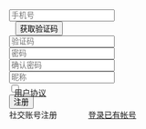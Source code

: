 <style>
.demo-reg-container{width: 320px; margin: 21px auto 0;}
.demo-reg-other .layui-icon{position: relative; display: inline-block; margin: 0 2px; top: 2px; font-size: 26px;}
</style>
<form class="layui-form">
  <div class="demo-reg-container">
    <div class="layui-form-item">
      <div class="layui-row">
        <div class="layui-col-xs7">
          <div class="layui-input-wrap">
            <div class="layui-input-prefix">
              <i class="layui-icon layui-icon-cellphone"></i>
            </div>
            <input type="text" name="cellphone" value="" lay-verify="phone" placeholder="手机号" lay-reqtext="请填写手机号" autocomplete="off" class="layui-input" id="reg-cellphone">
          </div>
        </div>
        <div class="layui-col-xs5">
          <div style="margin-left: 11px;">
            <button type="button" class="layui-btn layui-btn-fluid layui-btn-primary" lay-on="reg-get-vercode">获取验证码</button>
          </div>
        </div>
      </div>
    </div>
    <div class="layui-form-item">
      <div class="layui-input-wrap">
        <div class="layui-input-prefix">
          <i class="layui-icon layui-icon-vercode"></i>
        </div>
        <input type="text" name="vercode" value="" lay-verify="required" placeholder="验证码" lay-reqtext="请填写验证码" autocomplete="off" class="layui-input">
      </div>
    </div>
    <div class="layui-form-item">
      <div class="layui-input-wrap">
        <div class="layui-input-prefix">
          <i class="layui-icon layui-icon-password"></i>
        </div>
        <input type="password" name="password" value="" lay-verify="required" placeholder="密码" autocomplete="off" class="layui-input" id="reg-password" lay-affix="eye">
      </div>
    </div>
    <div class="layui-form-item">
      <div class="layui-input-wrap">
        <div class="layui-input-prefix">
          <i class="layui-icon layui-icon-password"></i>
        </div>
        <input type="password" name="confirmPassword" value="" lay-verify="required|confirmPassword" placeholder="确认密码" autocomplete="off" class="layui-input" lay-affix="eye">
      </div>
    </div>
    <div class="layui-form-item">
      <div class="layui-input-wrap">
        <div class="layui-input-prefix">
          <i class="layui-icon layui-icon-username"></i>
        </div>
        <input type="text" name="nickname" value="" lay-verify="required" placeholder="昵称" autocomplete="off" class="layui-input" lay-affix="clear">
      </div>
    </div>
    <div class="layui-form-item">
      <input type="checkbox" name="agreement" lay-verify="required" lay-skin="primary" title="同意"> 
      <a href="#terms" target="_blank" style="position: relative; top: 6px; left: -15px;">
        <ins>用户协议</ins>
      </a>
    </div>
    <div class="layui-form-item">
      <button class="layui-btn layui-btn-fluid" lay-submit lay-filter="demo-reg">注册</button>
    </div>
    <div class="layui-form-item demo-reg-other">
      <label>社交账号注册</label>
      <span style="padding: 0 21px 0 6px;">
        <a href="javascript:;"><i class="layui-icon layui-icon-login-qq" style="color: #3492ed;"></i></a>
        <a href="javascript:;"><i class="layui-icon layui-icon-login-wechat" style="color: #4daf29;"></i></a>
        <a href="javascript:;"><i class="layui-icon layui-icon-login-weibo" style="color: #cf1900;"></i></a>
      </span>
      <a href="#login">登录已有帐号</a></span>
    </div>
  </div>
</form>
 
<script>
layui.use(function(){
  var $ = layui.$;
  var form = layui.form;
  var layer = layui.layer;
  var util = layui.util;
  
  // 自定义验证规则
  form.verify({
    // 确认密码
    confirmPassword: function(value, item){
      var passwordValue = $('#reg-password').val();
      if(value !== passwordValue){
        return '两次密码输入不一致';
      }
    }
  });
  
  // 提交事件
  form.on('submit(demo-reg)', function(data){
    var field = data.field; // 获取表单字段值
    
    // 是否勾选同意
    if(!field.agreement){
      layer.msg('您必须勾选同意用户协议才能注册');
      return false;
    }
    
    // 显示填写结果，仅作演示用
    layer.alert(JSON.stringify(field), {
      title: '当前填写的字段值'
    });
    
    // 此处可执行 Ajax 等操作
    // …
    
    return false; // 阻止默认 form 跳转
  });
  
  // 普通事件
  util.on('lay-on', {
    // 获取验证码
    'reg-get-vercode': function(othis){
      var isvalid = form.validate('#reg-cellphone'); // 主动触发验证，v2.7.0 新增 
      // 验证通过
      if(isvalid){
        layer.msg('手机号规则验证通过');
        // 此处可继续书写「发送验证码」等后续逻辑
        // …
      }
    }
  });
});
</script>